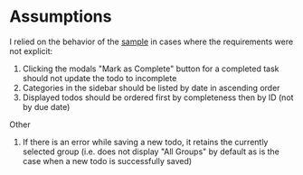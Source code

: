 # Assumptions
I relied on the behavior of the [sample](https://d3905n0khyu9wc.cloudfront.net/assessment/todo-js/todo_v3.html) in cases where the requirements were not explicit:
1) Clicking the modals "Mark as Complete" button for a completed task should not update the todo to incomplete
2) Categories in the sidebar should be listed by date in ascending order
3) Displayed todos should be ordered first by completeness then by ID (not by due date)

Other
1) If there is an error while saving a new todo, it retains the currently selected group (i.e. does not display "All Groups" by default as is the case when a new todo is successfully saved)
